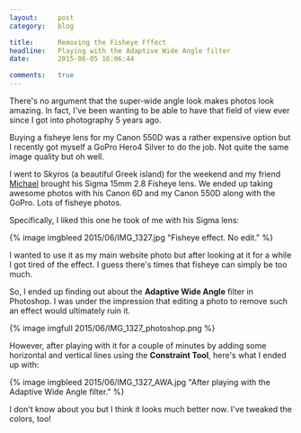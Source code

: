 ```yaml
---
layout:     post
category:   blog

title:      Removing the Fisheye Fffect
headline:   Playing with the Adaptive Wide Angle filter
date:       2015-06-05 16:06:44

comments:   true
---
```

There's no argument that the super-wide angle look makes photos look amazing. In fact, I've been wanting to be able to have that field of view ever since I got into photography 5 years ago.

Buying a fisheye lens for my Canon 550D was a rather expensive option but I recently got myself a GoPro Hero4 Silver to do the job. Not quite the same image quality but oh well.

I went to Skyros (a beautiful Greek island) for the weekend and my friend [Michael](https://500px.com/mickaz) brought his Sigma 15mm 2.8 Fisheye lens. We ended up taking awesome photos with his Canon 6D and my Canon 550D along with the GoPro. Lots of fisheye photos.

Specifically, I liked this one he took of me with his Sigma lens:

{% image imgbleed 2015/06/IMG_1327.jpg "Fisheye effect. No edit." %}

I wanted to use it as my main website photo but after looking at it for a while I got tired of the effect. I guess there's times that fisheye can simply be too much.

So, I ended up finding out about the **Adaptive Wide Angle** filter in Photoshop. I was under the impression that editing a photo to remove such an effect would ultimately ruin it.

{% image imgfull 2015/06/IMG_1327_photoshop.png %}

However, after playing with it for a couple of minutes by adding some horizontal and vertical lines using the **Constraint Tool**, here's what I ended up with:

{% image imgbleed 2015/06/IMG_1327_AWA.jpg "After playing with the Adaptive Wide Angle filter." %}

I don't know about you but I think it looks much better now. I've tweaked the colors, too!